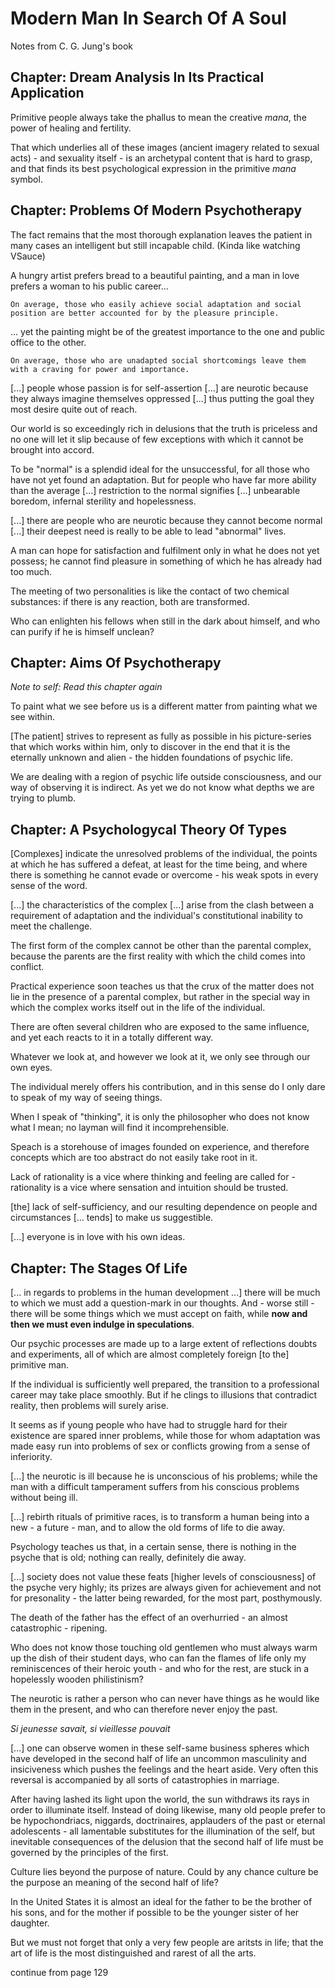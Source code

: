 # Modern Man In Search Of A Soul

Notes from C. G. Jung's book

## Chapter: Dream Analysis In Its Practical Application

Primitive people always take the phallus to mean the creative _mana_, the power of healing and fertility.

That which underlies all of these images (ancient imagery related to sexual acts) - and sexuality itself - is an archetypal content that is hard to grasp, and that finds its best psychological expression in the primitive _mana_ symbol.

## Chapter: Problems Of Modern Psychotherapy

The fact remains that the most thorough explanation leaves the patient in many cases an intelligent but still incapable child.
(Kinda like watching VSauce)


A hungry artist prefers bread to a beautiful painting, and a man in love prefers a woman to his public career...

	On average, those who easily achieve social adaptation and social position are better accounted for by the pleasure principle.

... yet the painting might be of the greatest importance to the one and public office to the other.

	On average, those who are unadapted social shortcomings leave them with a craving for power and importance.


[...] people whose passion is for self-assertion [...] are neurotic because they always imagine themselves oppressed [...] thus putting the goal they most desire quite out of reach.

Our world is so exceedingly rich in delusions that the truth is priceless and no one will let it slip because of few exceptions with which it cannot be brought into accord.

To be "normal" is a splendid ideal for the unsuccessful, for all those who have not yet found an adaptation. But for people who have far more ability than the average [...] restriction to the normal signifies [...] unbearable boredom, infernal sterility and hopelessness. 

[...] there are people who are neurotic because they cannot become normal [...] their deepest need is really to be able to lead "abnormal" lives.

A man can hope for satisfaction and fulfilment only in what he does not yet possess; he cannot find pleasure in something of which he has already had too much.

The meeting of two personalities is like the contact of two chemical substances: if there is any reaction, both are transformed.

Who can enlighten his fellows when still in the dark about himself, and who can purify if he is himself unclean?

## Chapter: Aims Of Psychotherapy

_Note to self: Read this chapter again_

To paint what we see before us is a different matter from painting what we see within.

[The patient] strives to represent as fully as possible in his picture-series that which works within him, only to discover in the end that it is the eternally unknown and alien - the hidden foundations of psychic life.

We are dealing with a region of psychic life outside consciousness, and our way of observing it is indirect. As yet we do not know what depths we are trying to plumb.

## Chapter: A Psychologycal Theory Of Types

[Complexes] indicate the unresolved problems of the individual, the points at which he has suffered a defeat, at least for the time being, and where there is something he cannot evade or overcome - his weak spots in every sense of the word.

[...] the characteristics of the complex [...] arise from the clash between a requirement of adaptation and the individual's constitutional inability to meet the challenge.

The first form of the complex cannot be other than the parental complex, because the parents are the first reality with which the child comes into conflict.

Practical experience soon teaches us that the crux of the matter does not lie in the presence of a parental complex, but rather in the special way in which the complex works itself out in the life of the individual.

There are often several children who are exposed to the same influence, and yet each reacts to it in a totally different way.

Whatever we look at, and however we look at it, we only see through our own eyes.

The individual merely offers his contribution, and in this sense do I only dare to speak of my way of seeing things.

When I speak of "thinking", it is only the philosopher who does not know what I mean; no layman will find it incomprehensible.

Speach is a storehouse of images founded on experience, and therefore concepts which are too abstract do not easily take root in it.

Lack of rationality is a vice where thinking and feeling are called for - rationality is a vice where sensation and intuition should be trusted.

[the] lack of self-sufficiency, and our resulting dependence on people and circumstances [... tends] to make us suggestible.

[...] everyone is in love with his own ideas.

## Chapter: The Stages Of Life

[... in regards to problems in the human development ...] there will be much to which we must add a question-mark in our thoughts. And - worse still - there will be some things which we must accept on faith, while **now and then we must even indulge in speculations**.

Our psychic processes are made up to a large extent of reflections doubts and experiments, all of which are almost completely foreign [to the] primitive man.

If the individual is sufficiently well prepared, the transition to a professional career may take place smoothly. But if he clings to illusions that contradict reality, then problems will surely arise.

It seems as if young people who have had to struggle hard for their existence are spared inner problems, while those for whom adaptation was made easy run into problems of sex or conflicts growing from a sense of inferiority.

[...] the neurotic is ill because he is unconscious of his problems; while the man with a difficult tamperament suffers from his conscious problems without being ill. 

[...] rebirth rituals of primitive races, is to transform a human being into a new - a future - man, and to allow the old forms of life to die away.

Psychology teaches us that, in a certain sense, there is nothing in the psyche that is old; nothing can really, definitely die away.

[...] society does not value these feats [higher levels of consciousness] of the psyche very highly; its prizes are always given for achievement and not for presonality - the latter being rewarded, for the most part, posthymously.

The death of the father has the effect of an overhurried - an almost catastrophic - ripening.

Who does not know those touching old gentlemen who must always warm up the dish of their student days, who can fan the flames of life only my reminiscences of their heroic youth - and who for the rest, are stuck in a hopelessly wooden philistinism?

The neurotic is rather a person who can never have things as he would like them in the present, and who can therefore never enjoy the past.

_Si jeunesse savait, si vieillesse pouvait_

[...] one can observe women in these self-same business spheres which have developed in the second half of life an uncommon masculinity and insiciveness which pushes the feelings and the heart aside. Very often this reversal is accompanied by all sorts of catastrophies in marriage.

After having lashed its light upon the world, the sun withdraws its rays in order to illuminate itself. Instead of doing likewise, many old people prefer to be hypochondriacs, niggards, doctrinaires, applauders of the past or eternal adolescents - all lamentable substitutes for the illumination of the self, but inevitable consequences of the delusion that the second half of life must be governed by the principles of the first.

Culture lies beyond the purpose of nature. Could by any chance culture be the purpose an meaning of the second half of life?

In the United States it is almost an ideal for the father to be the brother of his sons, and for the mother if possible to be the younger sister of her daughter.

But we must not forget that only a very few people are aritsts in life; that the art of life is the most distinguished and rarest of all the arts.

continue from page 129